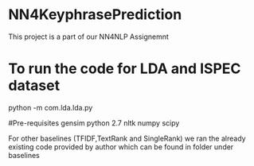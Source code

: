 # NN4KeyphrasePrediction
This project is a part of our NN4NLP Assignemnt

# To run the code for LDA and ISPEC dataset

python -m com.lda.lda.py

#Pre-requisites
gensim
python 2.7
nltk
numpy
scipy


For other baselines (TFIDF,TextRank and SingleRank) we ran the already existing code provided by author which can be found in folder under baselines 
